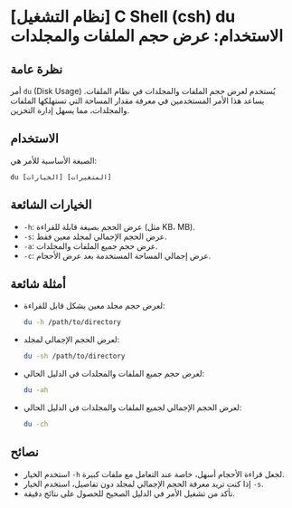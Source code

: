 # [نظام التشغيل] C Shell (csh) du الاستخدام: عرض حجم الملفات والمجلدات

## نظرة عامة
أمر `du` (Disk Usage) يُستخدم لعرض حجم الملفات والمجلدات في نظام الملفات. يساعد هذا الأمر المستخدمين في معرفة مقدار المساحة التي تستهلكها الملفات والمجلدات، مما يسهل إدارة التخزين.

## الاستخدام
الصيغة الأساسية للأمر هي:

```
du [الخيارات] [المتغيرات]
```

## الخيارات الشائعة
- `-h`: عرض الحجم بصيغة قابلة للقراءة (مثل KB، MB).
- `-s`: عرض الحجم الإجمالي لمجلد معين فقط.
- `-a`: عرض حجم جميع الملفات والمجلدات.
- `-c`: عرض إجمالي المساحة المستخدمة بعد عرض الأحجام.

## أمثلة شائعة
- لعرض حجم مجلد معين بشكل قابل للقراءة:
  ```bash
  du -h /path/to/directory
  ```

- لعرض الحجم الإجمالي لمجلد:
  ```bash
  du -sh /path/to/directory
  ```

- لعرض حجم جميع الملفات والمجلدات في الدليل الحالي:
  ```bash
  du -ah
  ```

- لعرض الحجم الإجمالي لجميع الملفات والمجلدات في الدليل الحالي:
  ```bash
  du -ch
  ```

## نصائح
- استخدم الخيار `-h` لجعل قراءة الأحجام أسهل، خاصة عند التعامل مع ملفات كبيرة.
- إذا كنت تريد معرفة الحجم الإجمالي لمجلد دون تفاصيل، استخدم الخيار `-s`.
- تأكد من تشغيل الأمر في الدليل الصحيح للحصول على نتائج دقيقة.